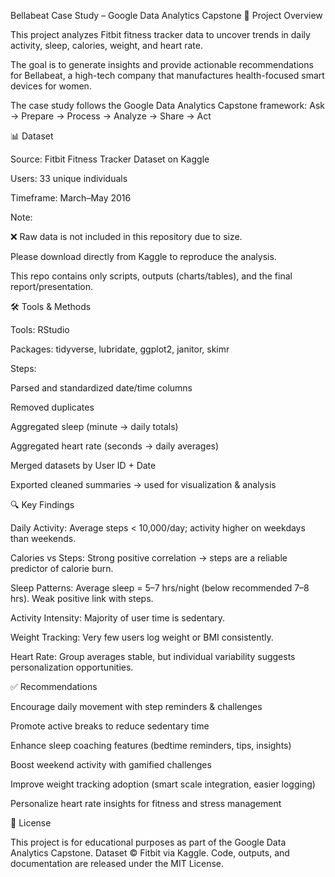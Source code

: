  Bellabeat Case Study – Google Data Analytics Capstone
📌 Project Overview

This project analyzes Fitbit fitness tracker data to uncover trends in daily activity, sleep, calories, weight, and heart rate.

The goal is to generate insights and provide actionable recommendations for Bellabeat, a high-tech company that manufactures health-focused smart devices for women.

The case study follows the Google Data Analytics Capstone framework:
Ask → Prepare → Process → Analyze → Share → Act

📊 Dataset

Source: Fitbit Fitness Tracker Dataset on Kaggle

Users: 33 unique individuals

Timeframe: March–May 2016

Note:

❌ Raw data is not included in this repository due to size.

Please download directly from Kaggle to reproduce the analysis.

This repo contains only scripts, outputs (charts/tables), and the final report/presentation.

🛠️ Tools & Methods

Tools: RStudio

Packages: tidyverse, lubridate, ggplot2, janitor, skimr

Steps:

Parsed and standardized date/time columns

Removed duplicates

Aggregated sleep (minute → daily totals)

Aggregated heart rate (seconds → daily averages)

Merged datasets by User ID + Date

Exported cleaned summaries → used for visualization & analysis

🔍 Key Findings

Daily Activity: Average steps < 10,000/day; activity higher on weekdays than weekends.

Calories vs Steps: Strong positive correlation → steps are a reliable predictor of calorie burn.

Sleep Patterns: Average sleep = 5–7 hrs/night (below recommended 7–8 hrs). Weak positive link with steps.

Activity Intensity: Majority of user time is sedentary.

Weight Tracking: Very few users log weight or BMI consistently.

Heart Rate: Group averages stable, but individual variability suggests personalization opportunities.

✅ Recommendations

Encourage daily movement with step reminders & challenges

Promote active breaks to reduce sedentary time

Enhance sleep coaching features (bedtime reminders, tips, insights)

Boost weekend activity with gamified challenges

Improve weight tracking adoption (smart scale integration, easier logging)

Personalize heart rate insights for fitness and stress management

📜 License

This project is for educational purposes as part of the Google Data Analytics Capstone.
Dataset © Fitbit via Kaggle.
Code, outputs, and documentation are released under the MIT License.
